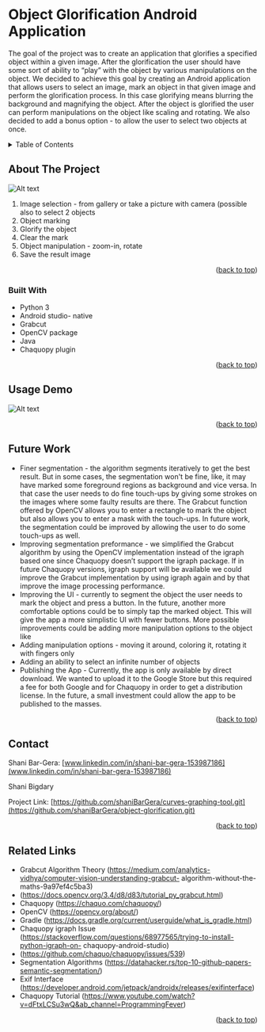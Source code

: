 <div id="top"></div>

# Object Glorification Android Application

The goal of the project was to create an application that glorifies a specified object within a given image. After the glorification the user should have some sort of ability to “play” with the object by various manipulations on the object.
We decided to achieve this goal by creating an Android application that allows users to select an image, mark an object in that given image and perform the glorification process. In this case glorifying means blurring the background and magnifying the object. After the object is glorified the user can perform manipulations on the object like scaling and rotating. We also decided to add a bonus option - to allow the user to select two objects at once.  


<!-- TABLE OF CONTENTS -->
<details>
  <summary>Table of Contents</summary>
  <ol>
    <li>
      <a href="#about-the-project">About The Project</a>
      <ul>
        <li><a href="#built-with">Built With</a></li>
      </ul>
    </li>
    <li><a href="#usage">Usage Demo</a></li>
    <li><a href="#future">Future Work</a></li>
    <li><a href="#contact">Contact</a></li>
    <li><a href="#links">Related Links</a></li>
  </ol>
</details>



<!-- ABOUT THE PROJECT -->
## About The Project

![Alt text](./imgs/demo.png?raw=true "Screenshot")

1. Image selection - from gallery or take a picture with camera (possible also to select 2 objects
2. Object marking
3. Glorify the object
4. Clear the mark
5. Object manipulation - zoom-in, rotate
6. Save the result image

<p align="right">(<a href="#top">back to top</a>)</p>



### Built With

* Python 3
* Android studio- native
* Grabcut
* OpenCV package
* Java
* Chaquopy plugin

<p align="right">(<a href="#top">back to top</a>)</p>

<!-- USAGE EXAMPLES -->
## Usage Demo

![Alt text](https://www.youtube.com/watch?v=fLY6LCJ2oKE&list=TLGGAQG9--NydiAwNTA3MjAyMw)

<p align="right">(<a href="#top">back to top</a>)</p>



<!-- Futer Work -->
## Future Work

- Finer segmentation - the algorithm segments iteratively to get the best result. But in some cases, the
segmentation won't be fine, like, it may have marked some foreground regions as
background and vice versa. In that case the user needs to do fine touch-ups by giving some
strokes on the images where some faulty results are there. The Grabcut function offered by
OpenCV allows you to enter a rectangle to mark the object but also allows you to enter a
mask with the touch-ups. In future work, the segmentation could be improved by allowing the
user to do some touch-ups as well.
 - Improving segmentation preformance - we simplified the Grabcut algorithm by using the OpenCV
implementation instead of the igraph based one since Chaquopy doesn’t support the igraph
package. If in future Chaquopy versions, igraph support will be available we could improve
the Grabcut implementation by using igraph again and by that improve the image processing
performance.
- Improving the UI - currently to segment the object the user needs to mark the object and press a button. In the
future, another more comfortable options could be to simply tap the marked object. This will
give the app a more simplistic UI with fewer buttons.
More possible improvements could be adding more manipulation options to the object like
- Adding manipulation options - moving it around, coloring it, rotating it with fingers only
- Adding an ability to select an infinite number of objects
- Publishing the App - Currently, the app is only available by direct download. We wanted to upload it to the Google Store but this required a fee for both Google and for Chaquopy in order to get a distribution license. In the future, a small investment could allow
the app to be published to the masses.



<p align="right">(<a href="#top">back to top</a>)</p>




<!-- CONTACT -->
## Contact

Shani Bar-Gera: [www.linkedin.com/in/shani-bar-gera-153987186](www.linkedin.com/in/shani-bar-gera-153987186) 

Shani Bigdary

Project Link: [https://github.com/shaniBarGera/curves-graphing-tool.git](https://github.com/shaniBarGera/object-glorification.git)

<p align="right">(<a href="#top">back to top</a>)</p>



<!-- Links -->
## Related Links

* Grabcut Algorithm Theory (https://medium.com/analytics-vidhya/computer-vision-understanding-grabcut-
algorithm-without-the-maths-9a97ef4c5ba3)
* (https://docs.opencv.org/3.4/d8/d83/tutorial_py_grabcut.html)
* Chaquopy (https://chaquo.com/chaquopy/)
* OpenCV (https://opencv.org/about/)
* Gradle (https://docs.gradle.org/current/userguide/what_is_gradle.html)
* Chaquopy igraph Issue (https://stackoverflow.com/questions/68977565/trying-to-install-python-igraph-on-
chaquopy-android-studio)
* (https://github.com/chaquo/chaquopy/issues/539)
* Segmentation Algorithms (https://datahacker.rs/top-10-github-papers-semantic-segmentation/)
* Exif Interface (https://developer.android.com/jetpack/androidx/releases/exifinterface)
* Chaquopy Tutorial (https://www.youtube.com/watch?v=dFtxLCSu3wQ&ab_channel=ProgrammingFever)


<p align="right">(<a href="#top">back to top</a>)</p>



<!-- MARKDOWN LINKS & IMAGES -->
<!-- https://www.markdownguide.org/basic-syntax/#reference-style-links -->
[contributors-shield]: https://img.shields.io/github/contributors/othneildrew/Best-README-Template.svg?style=for-the-badge
[contributors-url]: https://github.com/othneildrew/Best-README-Template/graphs/contributors
[forks-shield]: https://img.shields.io/github/forks/othneildrew/Best-README-Template.svg?style=for-the-badge
[forks-url]: https://github.com/othneildrew/Best-README-Template/network/members
[stars-shield]: https://img.shields.io/github/stars/othneildrew/Best-README-Template.svg?style=for-the-badge
[stars-url]: https://github.com/othneildrew/Best-README-Template/stargazers
[issues-shield]: https://img.shields.io/github/issues/othneildrew/Best-README-Template.svg?style=for-the-badge
[issues-url]: https://github.com/othneildrew/Best-README-Template/issues
[license-shield]: https://img.shields.io/github/license/othneildrew/Best-README-Template.svg?style=for-the-badge
[license-url]: https://github.com/othneildrew/Best-README-Template/blob/master/LICENSE.txt
[linkedin-shield]: https://img.shields.io/badge/-LinkedIn-black.svg?style=for-the-badge&logo=linkedin&colorB=555
[linkedin-url]: https://linkedin.com/in/othneildrew
[product-screenshot]: images/screenshot.png
